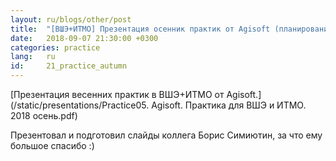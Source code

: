 ```yaml
---
layout: ru/blogs/other/post
title:  "[ВШЭ+ИТМО] Презентация осенник практик от Agisoft (планирование облета)"
date:   2018-09-07 21:30:00 +0300
categories: practice
lang:   ru
id:     21_practice_autumn
---
```


[Презентация весенних практик в ВШЭ+ИТМО от Agisoft.](/static/presentations/Practice05. Agisoft. Практика для ВШЭ и ИТМО. 2018 осень.pdf)

Презентовал и подготовил слайды коллега Борис Симиютин, за что ему большое спасибо :)
